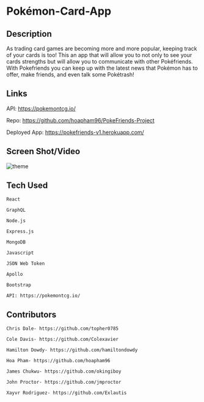 # Pokémon-Card-App

## Description

As trading card games are becoming more and more popular, keeping track of your cards is too! This an app that will allow you to not only to see your cards strengths but will allow you to communicate with other Pokéfriends. With Pokefriends you can keep up with the latest news that Pokémon has to offer, make friends, and even talk some Pokétrash!                         

## Links

API: https://pokemontcg.io/

Repo: https://github.com/hoapham96/PokeFriends-Project

Deployed App: https://pokefriends-v1.herokuapp.com/


## Screen Shot/Video

![theme](https://user-images.githubusercontent.com/91357329/164351925-dfe73904-f69c-4d1e-a57e-b03396dabbc4.png)


## Tech Used

    React

    GraphQL

    Node.js

    Express.js

    MongoDB

    Javascript

    JSON Web Token

    Apollo

    Bootstrap

    API: https://pokemontcg.io/

## Contributors

    Chris Dale- https://github.com/topher0785

    Cole Davis- https://github.com/Colexavier

    Hamilton Dowdy- https://github.com/hamiltondowdy

    Hoa Pham- https://github.com/hoapham96

    James Chukwu- https://github.com/okingiboy

    John Proctor- https://github.com/jmproctor

    Xayvr Rodriguez- https://github.com/Exlautis

